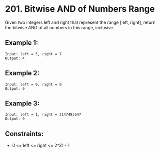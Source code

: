 # 201. Bitwise AND of Numbers Range

Given two integers left and right that represent the range [left, right], return the bitwise AND of all numbers in this range, inclusive.

## Example 1:
   ```
   Input: left = 5, right = 7
   Output: 4
   ```

## Example 2:
   ```
   Input: left = 0, right = 0
   Output: 0
   ```
  
## Example 3:   
   ```
   Input: left = 1, right = 2147483647
   Output: 0
   ```


## Constraints:
   * 0 <= left <= right <= 2^31 - 1
